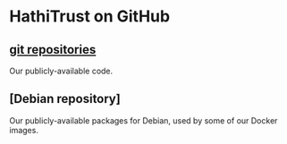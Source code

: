 # HathiTrust on GitHub

## [git repositories](https://github.com/hathitrust)

Our publicly-available code.

## [Debian repository] 

Our publicly-available packages for Debian, used by some of our Docker images.
